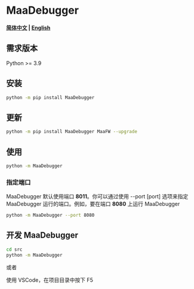 # MaaDebugger

**[简体中文](./README.md) | [English](./README-en.md)**

## 需求版本

Python >= 3.9

## 安装

```bash
python -m pip install MaaDebugger
```

## 更新

```bash
python -m pip install MaaDebugger MaaFW --upgrade
```

## 使用

```bash
python -m MaaDebugger
```
### 指定端口

MaaDebugger 默认使用端口 **8011**。你可以通过使用 --port [port] 选项来指定 MaaDebugger 运行的端口。例如，要在端口 **8080** 上运行 MaaDebugger

```bash
python -m MaaDebugger --port 8080
```

## 开发 MaaDebugger 

```bash
cd src
python -m MaaDebugger
```

或者

使用 VSCode，在项目目录中按下 F5
